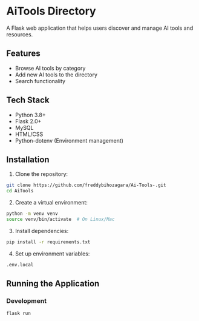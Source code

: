 # AiTools Directory

A Flask web application that helps users discover and manage AI tools and resources.

## Features

- Browse AI tools by category
- Add new AI tools to the directory
- Search functionality


## Tech Stack

- Python 3.8+
- Flask 2.0+
- MySQL
- HTML/CSS
- Python-dotenv (Environment management)

## Installation

1. Clone the repository:
```bash
git clone https://github.com/freddybihozagara/Ai-Tools-.git
cd AiTools
```

2. Create a virtual environment:
```bash
python -m venv venv
source venv/bin/activate  # On Linux/Mac
```

3. Install dependencies:
```bash
pip install -r requirements.txt
```

4. Set up environment variables:
```bash
.env.local
```

## Running the Application

### Development
```bash
flask run
```
